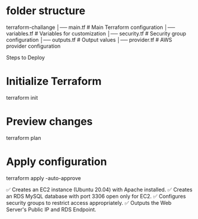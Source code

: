 # folder structure
terraform-challange
│── main.tf           # Main Terraform configuration
│── variables.tf      # Variables for customization
│── security.tf       # Security group configuration
│── outputs.tf        # Output values
│── provider.tf       # AWS provider configuration


 Steps to Deploy

# Initialize Terraform
terraform init

# Preview changes
terraform plan

# Apply configuration
terraform apply -auto-approve


✅ Creates an EC2 instance (Ubuntu 20.04) with Apache installed.
✅ Creates an RDS MySQL database with port 3306 open only for EC2.
✅ Configures security groups to restrict access appropriately.
✅ Outputs the Web Server's Public IP and RDS Endpoint.
